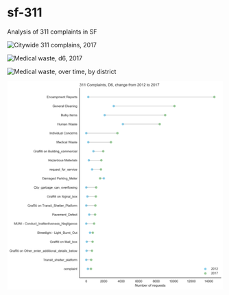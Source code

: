 # sf-311
Analysis of 311 complaints in SF

![Citywide 311 complains, 2017](https://raw.githubusercontent.com/sbuss/sf-311/master/figs/citywide-311-heatmap.png)

![Medical waste, d6, 2017](https://raw.githubusercontent.com/sbuss/sf-311/master/figs/heatmap-2017-medical-waste.png)

![Medical waste, over time, by district](https://raw.githubusercontent.com/sbuss/sf-311/master/figs/medical-waste-over-time-by-district.png)

![D6 getting worse](https://raw.githubusercontent.com/sbuss/sf-311/master/figs/lollipop-311-2012-to-2017.png)
